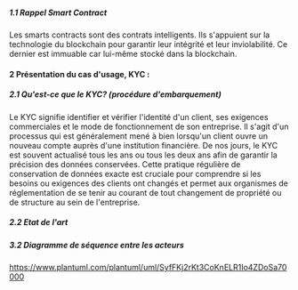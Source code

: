 ##### 1.1 Rappel Smart Contract
Les smarts contracts sont des contrats intelligents. Ils s'appuient sur la technologie du blockchain pour garantir leur intégrité et leur inviolabilité. Ce dernier est immuable car lui-même stocké dans la blockchain. 

#### 2 Présentation du cas d'usage, KYC :
##### 2.1 Qu'est-ce que le KYC? (procédure d'embarquement)
Le KYC signifie identifier et vérifier l'identité d'un client, ses exigences commerciales et le mode de fonctionnement de son entreprise. Il s'agit d'un processus qui est généralement mené à bien lorsqu'un client ouvre un nouveau compte auprès d'une institution financière. De nos jours, le KYC est souvent actualisé tous les ans ou tous les deux ans afin de garantir la précision des données conservées. Cette pratique régulière de conservation de données exacte est cruciale pour comprendre si les besoins ou exigences des clients ont changés et permet aux organismes  de réglementation de se tenir au courant de tout changement de propriété ou de structure au sein de l'entreprise.
##### 2.2 Etat de l'art

##### 3.2 Diagramme de séquence entre les acteurs
https://www.plantuml.com/plantuml/uml/SyfFKj2rKt3CoKnELR1Io4ZDoSa70000
